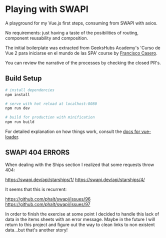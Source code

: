 # Playing with SWAPI

A playground for my Vue.js first steps, consuming from SWAPI with axios.

No requirements: just having a taste of the posibilities of routing, component reusability and composition.

The initial boilerplate was extracted from GeeksHubs Academy's 'Curso de Vue 2 para iniciarse en el mundo de las SPA' course by [Francisco Casero](https://github.com/Dygerydoo).

You can review the narrative of the processes by checking the closed PR's.

## Build Setup

``` bash
# install dependencies
npm install

# serve with hot reload at localhost:8080
npm run dev

# build for production with minification
npm run build
```

For detailed explanation on how things work, consult the [docs for vue-loader](http://vuejs.github.io/vue-loader).

## SWAPI 404 ERRORS

When dealing with the Ships section I realized that some requests throw 404:

https://swapi.dev/api/starships/1/
https://swapi.dev/api/starships/4/

It seems that this is recurrent:

https://github.com/phalt/swapi/issues/96
https://github.com/phalt/swapi/issues/97

In order to finish the exercise at some point I decided to handle this lack of data in the items sheets with an error message. Maybe in the future I will return to this project and figure out the way to clean links to non existent data...but that's another story!